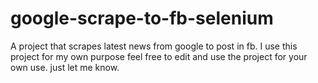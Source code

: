 # google-scrape-to-fb-selenium
A project that scrapes latest news from google to post in fb.
I use this project for my own purpose
feel free to edit and use the project for your own use. just let me know.
